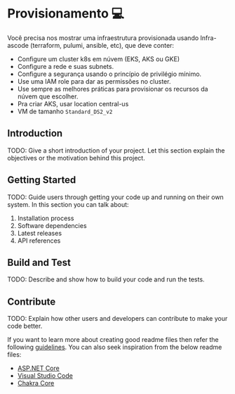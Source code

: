 # Provisionamento 💻

 Você precisa nos mostrar uma infraestrutura provisionada usando Infra-ascode (terraform, pulumi, ansible, etc), que deve conter:
- Configure um cluster k8s em núvem (EKS, AKS ou GKE)
- Configure a rede e suas subnets.
- Configure a segurança usando o princípio de privilégio mínimo.
- Use uma IAM role para dar as permissões no cluster.
- Use sempre as melhores práticas para provisionar os recursos da núvem que escolher.
- Pra criar AKS, usar location central-us
- VM de tamanho `Standard_DS2_v2`


## Introduction 
TODO: Give a short introduction of your project. Let this section explain the objectives or the motivation behind this project. 

## Getting Started
TODO: Guide users through getting your code up and running on their own system. In this section you can talk about:
1.	Installation process
2.	Software dependencies
3.	Latest releases
4.	API references

## Build and Test
TODO: Describe and show how to build your code and run the tests. 

## Contribute
TODO: Explain how other users and developers can contribute to make your code better. 

If you want to learn more about creating good readme files then refer the following [guidelines](https://docs.microsoft.com/en-us/azure/devops/repos/git/create-a-readme?view=azure-devops). You can also seek inspiration from the below readme files:
- [ASP.NET Core](https://github.com/aspnet/Home)
- [Visual Studio Code](https://github.com/Microsoft/vscode)
- [Chakra Core](https://github.com/Microsoft/ChakraCore)